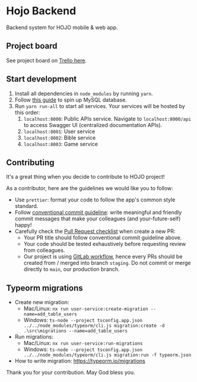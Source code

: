 # Hojo Backend

Backend system for HOJO mobile & web app.

## Project board

See project board on [Trello here](https://trello.com/b/KEldQWhU/hojo-be).

## Start development

1. Install all dependencies in `node_modules` by running `yarn`.
2. Follow [this guide](docker/development/database/README.md) to spin up MySQL database.
3. Run `yarn run-all` to start all services. Your services will be hosted by this order:
   1. `localhost:8000`: Public APIs service. Navigate to `localhost:8000/api` to access Swagger UI (centralized documentation APIs).
   2. `localhost:8001`: User service
   3. `localhost:8002`: Bible service
   4. `localhost:8003`: Game service

## Contributing

It's a great thing when you decide to contribute to HOJO project!

As a contributor, here are the guidelines we would like you to follow:

- Use `prettier`: format your code to follow the app's common style standard.
- Follow [conventional commit guideline](https://www.conventionalcommits.org/en/v1.0.0/): write meaningful and friendly commit messages that make your colleagues (and your-future-self) happy!
- Carefully check the [Pull Request checklist](/.github/pull_request_template.md) when create a new PR:
  - Your PR title should follow conventional commit guideline above.
  - Your code should be tested exhaustively before requesting review from colleagues.
  - Our project is using [GitLab workflow](https://docs.gitlab.com/ee/topics/gitlab_flow.html), hence every PRs should be created from / merged into branch `staging`. Do not commit or merge directly to `main`, our production branch.

## Typeorm migrations

- Create new migration:
  - Mac/Linux: `nx run user-service:create-migration --name=add_table_users`
  - Windows: `ts-node --project tsconfig.app.json ../../node_modules/typeorm/cli.js migration:create -d .\src\migrations --name=add_table_users`
- Run migrations:
  - Mac/Linux: `nx run user-service:run-migrations`
  - Windows: `ts-node --project tsconfig.app.json ../../node_modules/typeorm/cli.js migration:run -f typeorm.json`
- How to write migration: https://typeorm.io/migrations

Thank you for your contribution. May God bless you.
